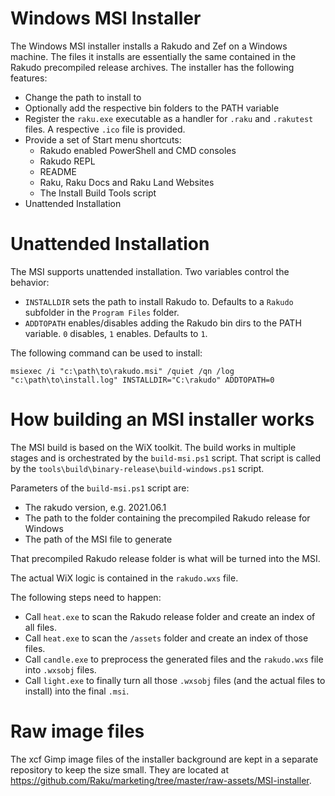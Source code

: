 Windows MSI Installer
=====================

The Windows MSI installer installs a Rakudo and Zef on a Windows machine.
The files it installs are essentially the same contained in the Rakudo precompiled release archives.
The installer has the following features:

- Change the path to install to
- Optionally add the respective bin folders to the PATH variable
- Register the `raku.exe` executable as a handler for `.raku` and `.rakutest` files. A respective `.ico` file is provided.
- Provide a set of Start menu shortcuts:
    - Rakudo enabled PowerShell and CMD consoles
    - Rakudo REPL
    - README
    - Raku, Raku Docs and Raku Land Websites
    - The Install Build Tools script
- Unattended Installation

Unattended Installation
=======================

The MSI supports unattended installation. Two variables control the behavior:

- `INSTALLDIR` sets the path to install Rakudo to. Defaults to a `Rakudo` subfolder in the `Program Files` folder.
- `ADDTOPATH` enables/disables adding the Rakudo bin dirs to the PATH variable. `0` disables, `1` enables. Defaults to `1`.

The following command can be used to install:

    msiexec /i "c:\path\to\rakudo.msi" /quiet /qn /log "c:\path\to\install.log" INSTALLDIR="C:\rakudo" ADDTOPATH=0


How building an MSI installer works
===================================

The MSI build is based on the WiX toolkit. The build works in multiple stages and is orchestrated by the `build-msi.ps1` script.
That script is called by the `tools\build\binary-release\build-windows.ps1` script.

Parameters of the `build-msi.ps1` script are:

- The rakudo version, e.g. 2021.06.1
- The path to the folder containing the precompiled Rakudo release for Windows
- The path of the MSI file to generate

That precompiled Rakudo release folder is what will be turned into the MSI.

The actual WiX logic is contained in the `rakudo.wxs` file.

The following steps need to happen:

- Call `heat.exe` to scan the Rakudo release folder and create an index of all files.
- Call `heat.exe` to scan the `/assets` folder and create an index of those files.
- Call `candle.exe` to preprocess the generated files and the `rakudo.wxs` file into `.wxsobj` files.
- Call `light.exe` to finally turn all those `.wxsobj` files (and the actual files to install) into the final `.msi`.


Raw image files
===============

The xcf Gimp image files of the installer background are kept in a separate repository to keep the size small.
They are located at <https://github.com/Raku/marketing/tree/master/raw-assets/MSI-installer>.
